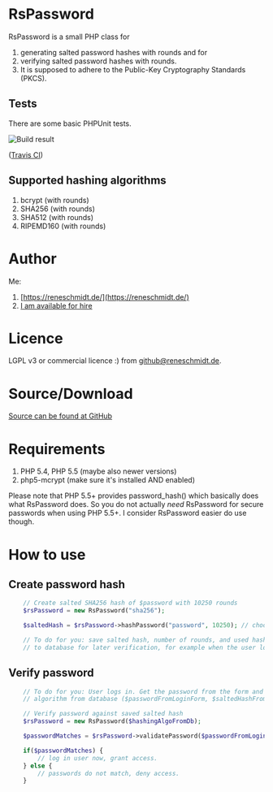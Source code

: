 # RsPassword

RsPassword is a small PHP class for

1. generating salted password hashes with rounds and for
1. verifying salted password hashes with rounds.
1. It is supposed to adhere to the Public-Key Cryptography Standards (PKCS).

## Tests

There are some basic PHPUnit tests.

![Build result](https://api.travis-ci.org/rene-s/RsPassword.png "Build result")

([Travis CI](https://travis-ci.org/rene-s/RsPassword))

## Supported hashing algorithms

1. bcrypt (with rounds)
1. SHA256 (with rounds)
1. SHA512 (with rounds)
1. RIPEMD160 (with rounds)

# Author

Me:

1. [https://reneschmidt.de/](https://reneschmidt.de/)
1. [I am available for hire](mailto:rene+_gth@reneschmidt.de)

# Licence

LGPL v3 or commercial licence :) from github@reneschmidt.de.

# Source/Download

[Source can be found at GitHub](https://github.com/rene-s/RsPassword)

# Requirements

1. PHP 5.4, PHP 5.5 (maybe also newer versions)
1. php5-mcrypt (make sure it's installed AND enabled)

Please note that PHP 5.5+ provides password_hash() which basically does what RsPassword does.
So you do not actually *need* RsPassword for secure passwords when using PHP 5.5+.
I consider RsPassword easier do use though.

# How to use

## Create password hash

```php
    // Create salted SHA256 hash of $password with 10250 rounds
    $rsPassword = new RsPassword("sha256");

    $saltedHash = $rsPassword->hashPassword("password", 10250); // choose 4-15 rounds when hashing using bcrypt

    // To do for you: save salted hash, number of rounds, and used hash algorithm ($saltedHash, 10250, "sha256")
    // to database for later verification, for example when the user logs in.
```

## Verify password

```php
    // To do for you: User logs in. Get the password from the form and get salted hash, number of rounds and hashing
    // algorithm from database ($passwordFromLoginForm, $saltedHashFromDb, $roundsFromDb, $hashingAlgoFromDb).

    // Verify password against saved salted hash
    $rsPassword = new RsPassword($hashingAlgoFromDb);

    $passwordMatches = $rsPassword->validatePassword($passwordFromLoginForm, $saltedHashFromDb, $roundsFromDb));

    if($passwordMatches) {
        // log in user now, grant access.
    } else {
        // passwords do not match, deny access.
    }
```


